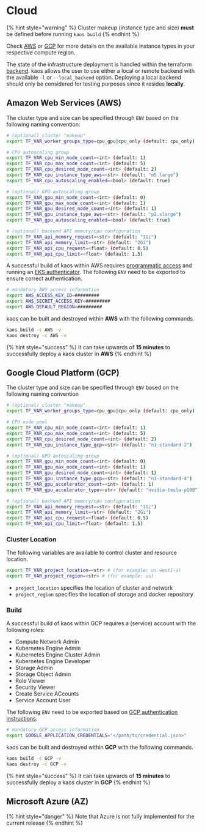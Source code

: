 # Cloud

{% hint style="warning" %}
Cluster makeup \(instance type and size\) **must** be defined before running `kaos build`
{% endhint %}

Check [AWS](https://aws.amazon.com/ec2/instance-types/) or [GCP](https://cloud.google.com/compute/docs/machine-types) for more details on the available instance types in your respective compute region.

The state of the infrastructure deployment is handled within the terraform [backend](https://www.terraform.io/docs/backends/index.html). kaos allows the user to use either a local or remote backend with the available `-l` or `--local_backend` option. Deploying a local backend should only be considered for testing purposes since it resides **locally**.

## Amazon Web Services \(AWS\)

The cluster type and size can be specified through `ENV` based on the following naming convention:

```bash
# (optional) cluster "makeup"
export TF_VAR_worker_groups_type=cpu_gpu|cpu_only (default: cpu_only)

# CPU autoscaling group
export TF_VAR_cpu_min_node_count=<int> (default: 1)
export TF_VAR_cpu_max_node_count=<int> (default: 5)
export TF_VAR_cpu_desired_node_count=<int> (default: 2)
export TF_VAR_cpu_instance_type_aws=<str> (default: "m5.large")
export TF_VAR_cpu_autoscaling_enabled=<bool> (default: true)

# (optional) GPU autoscaling group
export TF_VAR_gpu_min_node_count=<int> (default: 0)
export TF_VAR_gpu_max_node_count=<int> (default: 1)
export TF_VAR_gpu_desired_node_count=<int> (default: 1)
export TF_VAR_gpu_instance_type_aws=<str> (default: "p2.xlarge")
export TF_VAR_gpu_autoscaling_enabled=<bool> (default: true)

# (optional) backend API memory/cpu configuration
export TF_VAR_api_memory_request=<str> (default: "1Gi")
export TF_VAR_api_memory_limit=<str> (default: "2Gi")
export TF_VAR_api_cpu_request=<float> (default: 0.5)
export TF_VAR_api_cpu_limit=<float> (default: 1.5)
```

A successful build of kaos within AWS requires [programmatic access](https://docs.aws.amazon.com/IAM/latest/UserGuide/console.html) and running an [EKS authenticator](https://docs.aws.amazon.com/eks/latest/userguide/install-aws-iam-authenticator.html). The following `ENV` need to be exported to ensure correct authentication.

```bash
# mandatory AWS access information
export AWS_ACCESS_KEY_ID=#########
export AWS_SECRET_ACCESS_KEY=#########
export AWS_DEFAULT_REGION=#########
```

kaos can be built and destroyed within **AWS** with the following commands.

```bash
kaos build -c AWS -v
kaos destroy -c AWS -v
```

{% hint style="success" %}
It can take upwards of **15 minutes** to successfully deploy a kaos cluster in **AWS**
{% endhint %}

## Google Cloud Platform \(GCP\)

The cluster type and size can be specified through `ENV` based on the following naming convention

```bash
# (optional) cluster "makeup"
export TF_VAR_worker_groups_type=cpu_gpu|cpu_only (default: cpu_only)

# CPU node pool
export TF_VAR_cpu_min_node_count=<int> (default: 1)
export TF_VAR_cpu_max_node_count=<int> (default: 5)
export TF_VAR_cpu_desired_node_count=<int> (default: 2)
export TF_VAR_cpu_instance_type_gcp=<str> (default: "n1-standard-2")

# (optional) GPU autoscaling group
export TF_VAR_gpu_min_node_count=<int> (default: 0)
export TF_VAR_gpu_max_node_count=<int> (default: 1)
export TF_VAR_gpu_desired_node_count=<int> (default: 1)
export TF_VAR_gpu_instance_type_gcp=<str> (default: "n1-standard-4")
export TF_VAR_gpu_accelerator_count=<int> (default: 1)
export TF_VAR_gpu_accelerator_type=<str> (default: "nvidia-tesla-p100")

# (optional) backend API memory/cpu configuration
export TF_VAR_api_memory_request=<str> (default: "1Gi")
export TF_VAR_api_memory_limit=<str> (default: "2Gi")
export TF_VAR_api_cpu_request=<float> (default: 0.5)
export TF_VAR_api_cpu_limit=<float> (default: 1.5)
```

### Cluster Location

The following variables are available to control cluster and resource location.

```bash
export TF_VAR_project_location=<str> # (for example: us-west1-a)
export TF_VAR_project_region=<str> # (for example: us)
```

* `project_location` specifies the location of cluster and network
* `project_region` specifies the location of storage and docker repository 

### Build

A successful build of kaos within GCP requires a \(service\) account with the following roles:

* Compute Network Admin
* Kubernetes Engine Admin
* Kubernetes Engine Cluster Admin
* Kubernetes Engine Developer
* Storage Admin
* Storage Object Admin
* Role Viewer
* Security Viewer
* Create Service ACcounts
* Service Account User

The following `ENV` need to be exported based on [GCP authentication instructions](https://cloud.google.com/docs/authentication/getting-started#auth-cloud-implicit-python).

```bash
# mandatory GCP access information
export GOOGLE_APPLICATION_CREDENTIALS="</path/to/credential.json>"
```

kaos can be built and destroyed within **GCP** with the following commands.

```bash
kaos build -c GCP -v
kaos destroy -c GCP -v
```

{% hint style="success" %}
It can take upwards of **15 minutes** to successfully deploy a kaos cluster in **GCP**
{% endhint %}

## Microsoft Azure \(AZ\)

{% hint style="danger" %}
Note that Azure is not fully implemented for the current release
{% endhint %}

